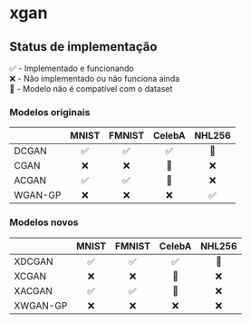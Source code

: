 # xgan

## Status de implementação

✅ - Implementado e funcionando <br>
❌ - Não implementado ou não funciona ainda <br>
🚫 - Modelo não é compatível com o dataset

### Modelos originais

|          | MNIST  | FMNIST  | CelebA  | NHL256  |
|----------|:------:|:-------:|:-------:|:-------:|
| DCGAN    |   ✅    |    ✅    |    ✅    |   🚫    |
| CGAN     |   ❌    |    ❌    |   🚫    |    ❌    |
| ACGAN    |   ✅    |    ✅    |   🚫    |    ❌    |
| WGAN-GP  |   ❌    |    ❌    |    ❌    |    ✅    |

### Modelos novos

|          | MNIST  | FMNIST  | CelebA  | NHL256  |
|----------|:------:|:-------:|:-------:|:-------:|
| XDCGAN   |   ✅    |    ✅    |    ✅    |   🚫    |
| XCGAN    |   ❌    |    ❌    |   🚫    |    ❌    |
| XACGAN   |   ✅    |    ✅    |   🚫    |    ❌    |
| XWGAN-GP |   ❌    |    ❌    |    ❌    |    ❌    |